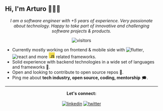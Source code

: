 <h2>Hi, I'm Arturo 👋👨‍💻</h2>
<p align="center">
<i>I am a software engineer with +5 years of experience. Very passionate about technology. Happy to take part of innovative and challenging software projects & products.</i>
</p>
<p align="center">
<img src="https://komarev.com/ghpvc/?username=caghp94&color=brightgreen&label=visitors" alt="visitors">
</p>

- Currently mostly working on frontend & mobile side with <img src="https://www.vectorlogo.zone/logos/flutterio/flutterio-icon.svg" alt="flutter" height="20">, <img src="https://reactnative.dev/img/header_logo.svg" alt="react" height="20"> and more <img src="https://raw.githubusercontent.com/devicons/devicon/master/icons/javascript/javascript-original.svg" alt="js" height="20"> related frameworks.
- Solid experience with backend technologies in a wide set of languages and frameworks 🚀.
- Open and looking to contribute to open source repos 🤝.
- Ping me about **tech industry, open source, coding, mentorship** 🗯️.

<hr>
<p align="center">
  <b>Let's connect:</b>
  <br><br>
  <a href="https://www.linkedin.com/in/aherrerap/"><img src="https://img.shields.io/badge/LinkedIn-0077B5?style=for-the-badge&logo=linkedin&logoColor=white" alt="linkedin"></a>
  <a href="https://twitter.com/caghp"><img src="https://img.shields.io/badge/Twitter-1DA1F2?style=for-the-badge&logo=twitter&logoColor=white" alt="twitter"></a>
</p>
